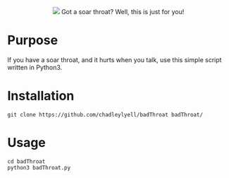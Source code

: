 <p align="center">
  <img src="http://a.sinister.ly/gtctse.jpg">
  Got a soar throat? Well, this is just for you!
</p>

# Purpose
If you have a soar throat, and it hurts when you talk, use this simple script written in Python3.

# Installation

```
git clone https://github.com/chadleylyell/badThroat badThroat/
```
# Usage

```
cd badThroat
python3 badThroat.py
```
